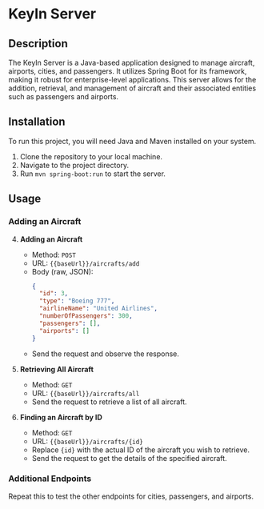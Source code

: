 # KeyIn Server

## Description

The KeyIn Server is a Java-based application designed to manage aircraft, airports, cities, and passengers. It utilizes Spring Boot for its framework, making it robust for enterprise-level applications. This server allows for the addition, retrieval, and management of aircraft and their associated entities such as passengers and airports.

## Installation

To run this project, you will need Java and Maven installed on your system.

1. Clone the repository to your local machine.
2. Navigate to the project directory.
3. Run `mvn spring-boot:run` to start the server.

## Usage
### Adding an Aircraft

4. **Adding an Aircraft**

    - Method: `POST`
    - URL: `{{baseUrl}}/aircrafts/add`
    - Body (raw, JSON):
        ```json
        {
          "id": 3,
          "type": "Boeing 777",
          "airlineName": "United Airlines",
          "numberOfPassengers": 300,
          "passengers": [],
          "airports": []
        }
        ```
    - Send the request and observe the response.

5. **Retrieving All Aircraft**

    - Method: `GET`
    - URL: `{{baseUrl}}/aircrafts/all`
    - Send the request to retrieve a list of all aircraft.

6. **Finding an Aircraft by ID**

    - Method: `GET`
    - URL: `{{baseUrl}}/aircrafts/{id}`
    - Replace `{id}` with the actual ID of the aircraft you wish to retrieve.
    - Send the request to get the details of the specified aircraft.

### Additional Endpoints
Repeat this to test the other endpoints for cities, passengers, and airports.
